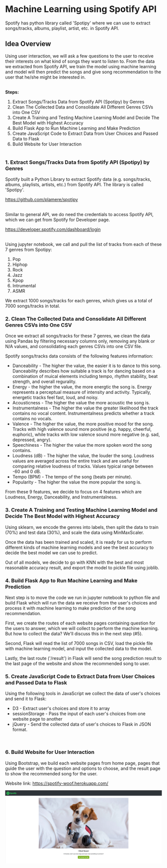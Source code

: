 # Machine Learning using Spotify API

Spotify has python library called 'Spotipy' where we can use to extract songs/tracks, albums, playlist, artist, etc. in Spotify API.
<br>

## Idea Overview

Using user interaction, we will ask a few questions to the user to receive their interests on what kind of songs they want to listen to. From the data we extracted from Spotify API, we train the model using machine learning and model will then predict the songs and give song recommendation to the user that he/she might be interested in.
<br><br>

<b> Steps: </b>
1. Extract Songs/Tracks Data from Spotify API (Spotipy) by Genres
2. Clean The Collected Data and Consolidate All Different Genres CSVs into One CSV
3. Create A Training and Testing Machine Learning Model and Decide The Best Model with Highest Accuracy
4. Build Flask App to Run Machine Learning and Make Prediction
5. Create JavaScript Code to Extract Data from User Choices and Passed Data to Flask
6. Build Website for User Interaction
<br><br>

### 1. Extract Songs/Tracks Data from Spotify API (Spotipy) by Genres

Spotify built a Python Library to extract Spotify data (e.g. songs/tracks, albums, playlists, artists, etc.) from Spotify API. The library is called 'Spotipy'. 

https://github.com/plamere/spotipy
<br><br>

Similar to general API, we do need the credentials to access Spotify API, which we can get from Spotify for Developer page.

https://developer.spotify.com/dashboard/login
<br><br>

Using jupyter notebook, we call and pull the list of tracks from each of these 7 genres from Spotipy:
1. Pop
2. Hiphop
3. Rock
4. Jazz
5. Kpop
6. Intrumental
7. ASMR

We extract 1000 songs/tracks for each genres, which gives us a total of 7000 songs/tracks in total.
<br>
### 2. Clean The Collected Data and Consolidate All Different Genres CSVs into One CSV

Once we extract all songs/tracks for these 7 genres, we clean the data using Pandas by filtering necessary columns only, removing any blank or N/A values, and consolidating each genres CSVs into one CSV file.

Spotify songs/tracks data consists of the following features information:
- Danceability - The higher the value, the easier it is to dance to this song. Danceability describes how suitable a track is for dancing based on a combination of muical elements including tempo, rhythm stability, beat strength, and overall regurality.
- Energy - the higher the value, the more energtic the song is. Energy represents a perceptual measure of intensity and activity. Typically, energetic tracks feel fast, loud, and noisy.
- Acousticness - The higher the value the more acoustic the song is.
- Instrumentalness - The higher the value the greater likelihood the track contains no vocal content. Instrumentalness predicts whether a track contains no vocals.
- Valence - The higher the value, the more positive mood for the song. Tracks with high valence sound more positive (e.g. happy, cheerful, euphoric), while tracks with low valence sound more negative (e.g. sad, depressed, angry).
- Speechiness - The higher the value the more spoken word the song contains.
- Loudness (dB) - The higher the value, the louder the song. Loudness values are averaged across the entire track and are useful for comparing relative loudness of tracks. Values typical range between -60 and 0 dB.
- Tempo (BPM) - The tempo of the song (beats per minute).
- Popularity - The higher the value the more popular the song is.

From these 9 features, we decide to focus on 4 features which are Loudness, Energy, Danceability, and Instrumentalness.
<br>
### 3. Create A Training and Testing Machine Learning Model and Decide The Best Model with Highest Accuracy

Using sklearn, we encode the genres into labels, then split the data to train (70%) and test data (30%), and scale the data using MinMaxScaler. 

Once the data has been trained and scaled, it is ready for us to perform different kinds of machine learning models and see the best accuracy to decide the best model we can use to predict.

Out of all models, we decide to go with KNN with the best and most reasonable accuracy result, and export the model to pickle file using joblib.
<br>
### 4. Build Flask App to Run Machine Learning and Make Prediction

Next step is to move the code we run in jupyter notebook to python file and build Flask which will run the data we receive from the user's choices and process it with machine learning to make prediction of the song recommendation.

First, we create the routes of each website pages containing question for the users to answer, which we will collect to perform the machine learning. But how to collect the data? We'll discuss this in the next step (#5).

Second, Flask will read the list of 7000 songs in CSV, load the pickle file with machine learning model, and input the collected data to the model.

Lastly, the last route ('/result') in Flask will send the song prediction result to the last page of the website and show the recommended song to user.
<br>

### 5. Create JavaScript Code to Extract Data from User Choices and Passed Data to Flask

Using the following tools in JavaScript we collect the data of user's choices and send it to Flask:
- D3 - Extract user's choices and store it to array
- sessionStorage - Pass the input of each user's choices from one website page to another
- jQuery - Send the collected data of user's choices to Flask in JSON format.
<br>

### 6. Build Website for User Interaction

Using Bootstrap, we build each website pages from home page, pages that guide the user with the question and options to choose, and the result page to show the recommended song for the user.

Website link: https://spotify-woof.herokuapp.com/

![SpotifyWoof_Homepage](screenshots/spotify_website_homepage.png)



